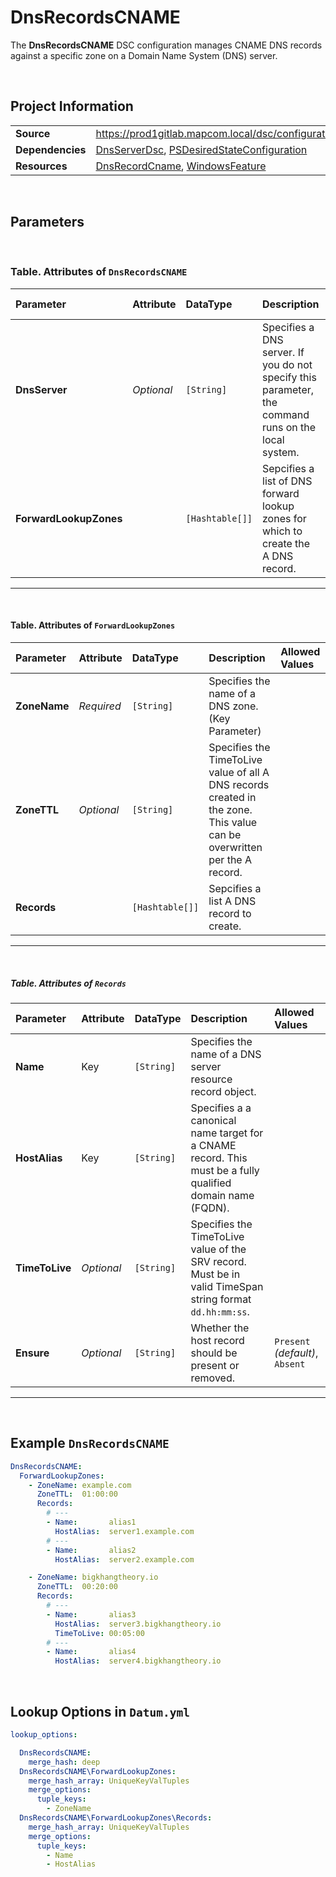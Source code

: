 ﻿# DnsRecordsCNAME

The **DnsRecordsCNAME** DSC configuration manages CNAME DNS records against a specific zone on a Domain Name System (DNS) server.

<br />

## Project Information
|                  |                                                                                                                              |
| ---------------- | ---------------------------------------------------------------------------------------------------------------------------- |
| **Source**       | https://prod1gitlab.mapcom.local/dsc/configurations/DnsServerTasks/-/tree/master/DnsServerTasks/DscResources/DnsRecordsCNAME |
| **Dependencies** | [DnsServerDsc][DnsServerDsc], [PSDesiredStateConfiguration][PSDesiredStateConfiguration]                                     |
| **Resources**    | [DnsRecordCname][DnsRecordCname], [WindowsFeature][WindowsFeature]                                                           |


<br />

## Parameters

<br />

### Table. Attributes of `DnsRecordsCNAME`

| Parameter              | Attribute  | DataType        | Description                                                                                         | Allowed Values |
| :--------------------- | :--------- | :-------------- | :-------------------------------------------------------------------------------------------------- | :------------- |
| **DnsServer**          | *Optional* | `[String]`      | Specifies a DNS server. If you do not specify this parameter, the command runs on the local system. |                |
| **ForwardLookupZones** |            | `[Hashtable[]]` | Sepcifies a list of DNS forward lookup zones for which to create the A DNS record.                  |                |

---

<br />

#### Table. Attributes of `ForwardLookupZones`

| Parameter    | Attribute  | DataType        | Description                                                                                                              | Allowed Values |
| :----------- | :--------- | :-------------- | :----------------------------------------------------------------------------------------------------------------------- | :------------- |
| **ZoneName** | *Required* | `[String]`      | Specifies the name of a DNS zone. (Key Parameter)                                                                        |                |
| **ZoneTTL**  | *Optional* | `[String]`      | Specifies the TimeToLive value of all A DNS records created in the zone. This value can be overwritten per the A record. |                |
| **Records**  |            | `[Hashtable[]]` | Sepcifies a list A DNS record to create.                                                                                 |                |

---

<br />

##### Table. Attributes of `Records`

| Parameter      | Attribute  | DataType   | Description                                                                                                | Allowed Values                  |
| :------------- | :--------- | :--------- | :--------------------------------------------------------------------------------------------------------- | :------------------------------ |
| **Name**       | Key        | `[String]` | Specifies the name of a DNS server resource record object.                                                 |                                 |
| **HostAlias**  | Key        | `[String]` | Specifies a a canonical name target for a CNAME record. This must be a fully qualified domain name (FQDN). |                                 |
| **TimeToLive** | *Optional* | `[String]` | Specifies the TimeToLive value of the SRV record. Must be in valid TimeSpan string format `dd.hh:mm:ss`.   |                                 |
| **Ensure**     | *Optional* | `[String]` | Whether the host record should be present or removed.                                                      | `Present` *(default)*, `Absent` |

---

<br />

## Example `DnsRecordsCNAME`

```yaml
DnsRecordsCNAME:
  ForwardLookupZones:
    - ZoneName: example.com
      ZoneTTL:  01:00:00
      Records:
        # ---
        - Name:       alias1
          HostAlias:  server1.example.com
        # ---
        - Name:       alias2
          HostAlias:  server2.example.com

    - ZoneName: bigkhangtheory.io
      ZoneTTL:  00:20:00
      Records:
        # ---
        - Name:       alias3
          HostAlias:  server3.bigkhangtheory.io
          TimeToLive: 00:05:00
        # ---
        - Name:       alias4
          HostAlias:  server4.bigkhangtheory.io
```

<br />

## Lookup Options in `Datum.yml`

```yaml
lookup_options:

  DnsRecordsCNAME:
  	merge_hash: deep
  DnsRecordsCNAME\ForwardLookupZones:
    merge_hash_array: UniqueKeyValTuples
    merge_options:
      tuple_keys:
        - ZoneName
  DnsRecordsCNAME\ForwardLookupZones\Records:
    merge_hash_array: UniqueKeyValTuples
    merge_options:
      tuple_keys:
        - Name
        - HostAlias
```

<br />

[DnsServerDsc]: https://github.com/dsccommunity/DnsServerDsc
[PSDesiredStateConfiguration]: https://docs.microsoft.com/en-us/powershell/module/psdesiredstateconfiguration/about/about_classes_and_dsc?view=powershell-7.1
[DnsRecordCname]: https://github.com/dsccommunity/DnsServerDsc/wiki/DnsRecordCname
[WindowsFeature]: https://docs.microsoft.com/en-us/powershell/scripting/dsc/reference/resources/windows/windowsfeatureresource?view=powershell-7.2